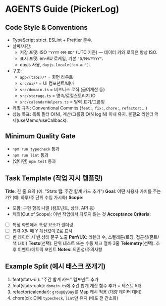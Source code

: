 # AGENTS Guide (PickerLog)

## Code Style & Conventions
- TypeScript strict. ESLint + Prettier 준수.
- 날짜/시간:
  - 저장 포맷: ISO `"YYYY-MM-DD"` (UTC 기준) — 데이터 키와 로직은 항상 ISO.
  - 표시 포맷: en-AU 로케일, 기본 `"D/MM/YYYY"`.
  - dayjs 사용, `dayjs.locale('en-au')`.
- 구조:
  - `app/(tabs)/*` = 화면 라우트
  - `src/ui/*` = UI 컴포넌트/테마
  - `src/domain.ts` = 비즈니스 로직 (급여계산 등)
  - `src/storage.ts` = 영속/로컬스토리지 IO
  - `src/calendarHelpers.ts` = 달력 표기/그룹핑
- 커밋 규칙: Conventional Commits (`feat:`, `fix:`, `chore:`, `refactor:`…)
- 성능 목표: 목록 필터 O(N), 계산/그룹핑 O(N log N) 이내 유지. 불필요 리렌더 억제(useMemo/useCallback).

## Minimum Quality Gate
- `npm run typecheck` 통과
- `npm run lint` 통과
- (있다면) `npm test` 통과

## Task Template (작업 지시 템플릿)
**Title**: 한 줄 요약 (예: "Stats 탭: 주간 합계 카드 추가")
**Goal**: 어떤 사용자 가치를 주는가? (예: 하루/주 단위 수입 가시화)
**Scope**:
- 포함: 구현 항목 나열 (컴포넌트, 상태, API 등)
- 제외(Out of Scope): 이번 작업에서 다루지 않는 것
**Acceptance Criteria**:
- [ ] 특정 화면에서 특정 요소가 렌더링
- [ ] 입력 X일 때 Y 계산값이 Z로 표시
- [ ] 빈 데이터 시 빈 상태 문구 노출
**Perf/UX**: 리렌더 수, 스켈레톤/로딩, 접근성(폰트/색 대비)
**Tests**(선택): 단위 테스트 또는 수동 체크 절차 3줄
**Telemetry**(선택): 추후 이벤트/메트릭 포인트
**Notes**: 의존성/주의사항

## Example Split (예시 태스크 쪼개기)
1) feat(stats-ui): "주간 합계 카드" 컴포넌트 추가
2) feat(stats-calc): `domain.ts`에 주간 합계 계산 함수 추가 + 테스트 5개
3) refactor(calendar): `groupByDay`를 Map 캐시 적용 (대량 데이터 대비)
4) chore(ci): CI에 `typecheck`, `lint`만 유지 (배포 전 간소화)
